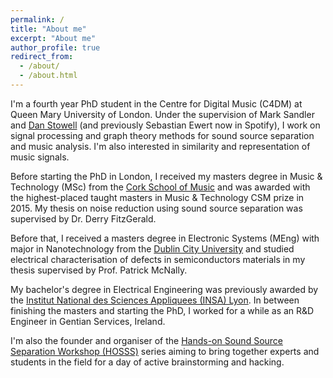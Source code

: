 ```yaml
---
permalink: /
title: "About me"
excerpt: "About me"
author_profile: true
redirect_from:
  - /about/
  - /about.html
---
```


I'm a fourth year PhD student in the Centre for Digital Music (C4DM) at Queen Mary University of London. Under the supervision of Mark Sandler and <a href="http://www.mcld.co.uk">Dan Stowell</a> (and previously Sebastian Ewert now in Spotify), I work on signal processing and graph theory methods for sound source separation and music analysis. I'm also interested in similarity and representation of music signals.

Before starting the PhD in London, I received my masters degree in Music & Technology (MSc) from the <a href="https://csm.cit.ie/">Cork School of Music</a> and was awarded with the highest-placed taught masters in Music & Technology CSM prize in 2015. My thesis on noise reduction using sound source separation was supervised by Dr. Derry FitzGerald.

Before that, I received a masters degree in Electronic Systems (MEng) with major in Nanotechnology from the <a href="https://www.dcu.ie/">Dublin City University</a> and studied electrical characterisation of defects in semiconductors materials in my thesis supervised by Prof. Patrick McNally.

My bachelor's degree in Electrical Engineering was previously awarded by the <a href="https://www.insa-lyon.fr/">Institut National des Sciences Appliquees (INSA) Lyon</a>. In between finishing the masters and starting the PhD, I worked for a while as an R&D Engineer in Gentian Services, Ireland.

I'm also the founder and organiser of the <a href="https://www.brownpapertickets.com/event/4193488"> Hands-on Sound Source Separation Workshop (HOSSS)</a> series aiming to bring together experts and students in the field for a day of active brainstorming and hacking.
